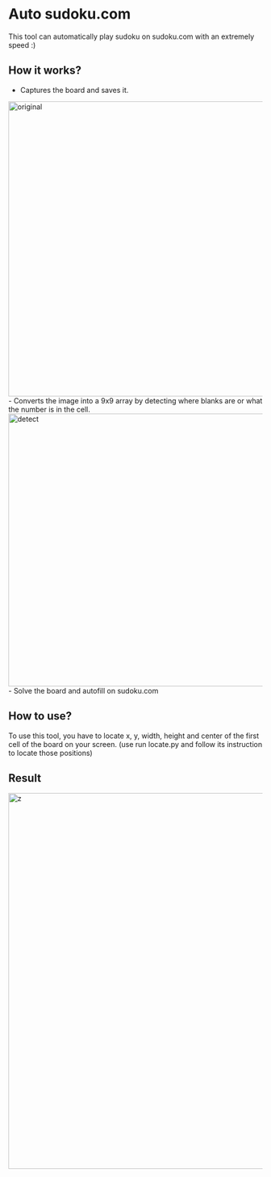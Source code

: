 # Auto sudoku.com

This tool can automatically play sudoku on sudoku.com with an extremely speed :)
## How it works?
- Captures the board and saves it.
<img width="584" alt="original" src="https://user-images.githubusercontent.com/75875212/128294885-2a414030-d65c-4961-a416-bd1efe4957ef.png">
- Converts the image into a 9x9 array by detecting where blanks are or what the number is in the cell.
<img width="540" alt="detect" src="https://user-images.githubusercontent.com/75875212/128294626-f9b0ec56-5f57-40e9-8d38-8e1050d6538c.png">
- Solve the board and autofill on sudoku.com

## How to use?
To use this tool, you have to locate x, y, width, height and center of the first cell of the board on your screen.
(use run locate.py and follow its instruction to locate those positions) 
  
## Result

<img width="744" alt="z" src="https://user-images.githubusercontent.com/75875212/128297383-7011ef74-7767-4a3a-a2fc-02dd712e530e.png">

